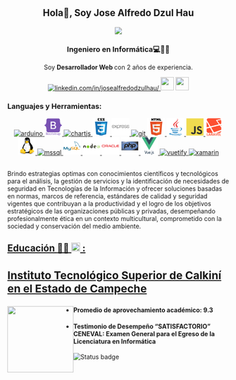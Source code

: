 <h2 align="center">Hola👋, Soy Jose Alfredo Dzul Hau</h2>

  <p align="center" width="300" dir="auto">
    <a target="_blank" rel="noopener noreferrer" >
       <img align="center" width="200" src="https://user-images.githubusercontent.com/70233261/150722910-3c8e82e7-e35c-43b4-a96f-08e2d1246c88.png" style="max-width: 100%;">
       <h3 align="center">Ingeniero en Informática💻👨‍💻</h3>
    </a>
 </p>
 
 <p align="center" dir="auto">
  <font style="vertical-align: inherit;">
    <font style="vertical-align: inherit;">Soy </font>
  </font>
  <strong>
    <font style="vertical-align: inherit;">
      <font style="vertical-align: inherit;">Desarrollador Web</font>
    </font>
 </strong>
 <font style="vertical-align: inherit;">
    <font style="vertical-align: inherit;"> con 2 años de experiencia. </font>
   
   <p align="center" dir="auto">
     <a href="https://linkedin.com/in/linkedin.com/in/josealfredodzulhau/" rel="nofollow">
       <img src="https://img.icons8.com/color/48/000000/linkedin.png" alt="linkedin.com/in/josealfredodzulhau/" height="30" width="30" />
    </a>
     <a>
     <img src="https://img.icons8.com/glyph-neue/64/000000/github.png" height="30" width="30"/>
     </a>
     <a>
      <img src="https://img.icons8.com/color/48/000000/twitter-circled--v3.png" height="30" width="30"/>
     </a>
  </p>
   
<div>
   <h3 align="left">Languajes y Herramientas:</h3>
    <p align="center"> <a href="https://www.arduino.cc/" target="_blank" rel="noreferrer"> <img src="https://cdn.worldvectorlogo.com/logos/arduino-1.svg" alt="arduino" width="40" height="40"/> </a> <a href="https://getbootstrap.com" target="_blank" rel="noreferrer"> <img src="https://raw.githubusercontent.com/devicons/devicon/master/icons/bootstrap/bootstrap-plain-wordmark.svg" alt="bootstrap" width="40" height="40"/> </a> <a href="https://www.chartjs.org" target="_blank" rel="noreferrer"> <img src="https://www.chartjs.org/media/logo-title.svg" alt="chartjs" width="40" height="40"/> </a> <a href="https://www.w3schools.com/css/" target="_blank" rel="noreferrer"> <img src="https://raw.githubusercontent.com/devicons/devicon/master/icons/css3/css3-original-wordmark.svg" alt="css3" width="40" height="40"/> </a> <a href="https://expressjs.com" target="_blank" rel="noreferrer"> <img src="https://raw.githubusercontent.com/devicons/devicon/master/icons/express/express-original-wordmark.svg" alt="express" width="40" height="40"/> </a> <a href="https://git-scm.com/" target="_blank" rel="noreferrer"> <img src="https://www.vectorlogo.zone/logos/git-scm/git-scm-icon.svg" alt="git" width="40" height="40"/> </a> <a href="https://www.w3.org/html/" target="_blank" rel="noreferrer"> <img src="https://raw.githubusercontent.com/devicons/devicon/master/icons/html5/html5-original-wordmark.svg" alt="html5" width="40" height="40"/> </a> <a href="https://www.java.com" target="_blank" rel="noreferrer"> <img src="https://raw.githubusercontent.com/devicons/devicon/master/icons/java/java-original.svg" alt="java" width="40" height="40"/> </a> <a href="https://developer.mozilla.org/en-US/docs/Web/JavaScript" target="_blank" rel="noreferrer"> <img src="https://raw.githubusercontent.com/devicons/devicon/master/icons/javascript/javascript-original.svg" alt="javascript" width="40" height="40"/> </a> <a href="https://laravel.com/" target="_blank" rel="noreferrer"> <img src="https://raw.githubusercontent.com/devicons/devicon/master/icons/laravel/laravel-plain-wordmark.svg" alt="laravel" width="40" height="40"/> </a> <a href="https://www.linux.org/" target="_blank" rel="noreferrer"> <img src="https://raw.githubusercontent.com/devicons/devicon/master/icons/linux/linux-original.svg" alt="linux" width="40" height="40"/> </a> <a href="https://www.microsoft.com/en-us/sql-server" target="_blank" rel="noreferrer"> <img src="https://www.svgrepo.com/show/303229/microsoft-sql-server-logo.svg" alt="mssql" width="40" height="40"/> </a> <a href="https://www.mysql.com/" target="_blank" rel="noreferrer"> <img src="https://raw.githubusercontent.com/devicons/devicon/master/icons/mysql/mysql-original-wordmark.svg" alt="mysql" width="40" height="40"/> </a> <a href="https://nodejs.org" target="_blank" rel="noreferrer"> <img src="https://raw.githubusercontent.com/devicons/devicon/master/icons/nodejs/nodejs-original-wordmark.svg" alt="nodejs" width="40" height="40"/> </a> <a href="https://www.oracle.com/" target="_blank" rel="noreferrer"> <img src="https://raw.githubusercontent.com/devicons/devicon/master/icons/oracle/oracle-original.svg" alt="oracle" width="40" height="40"/> </a> <a href="https://www.php.net" target="_blank" rel="noreferrer"> <img src="https://raw.githubusercontent.com/devicons/devicon/master/icons/php/php-original.svg" alt="php" width="40" height="40"/> </a> <a href="https://vuejs.org/" target="_blank" rel="noreferrer"> <img src="https://raw.githubusercontent.com/devicons/devicon/master/icons/vuejs/vuejs-original-wordmark.svg" alt="vuejs" width="40" height="40"/> </a> <a href="https://vuetifyjs.com/en/" target="_blank" rel="noreferrer"> <img src="https://bestofjs.org/logos/vuetify.svg" alt="vuetify" width="40" height="40"/> </a> <a href="https://dotnet.microsoft.com/apps/xamarin" target="_blank" rel="noreferrer"> <img src="https://raw.githubusercontent.com/detain/svg-logos/780f25886640cef088af994181646db2f6b1a3f8/svg/xamarin.svg" alt="xamarin" width="40" height="40"/> </a> </p>
</div>
 </font>
  <BR>
 <font style="vertical-align: inherit;"> Brindo estrategias optimas con conocimientos científicos y tecnológicos para el análisis, la gestión de servicios y la identificación de     necesidades de seguridad en Tecnologías de la Información y ofrecer soluciones basadas en normas, marcos de referencia, estándares de calidad y seguridad vigentes que           contribuyan a la productividad y el logro de los objetivos estratégicos de las organizaciones públicas y privadas, desempeñando profesionalmente ética en un contexto             multicultural, comprometido con la sociedad y conservación del medio ambiente.
  </font>

  <h2 dir="auto">
        <a id="user-content-find-me-around-the-web--" class="anchor" aria-hidden="true" href="#find-me-around-the-web--">
                <font style="vertical-align: inherit;">
                  <font style="vertical-align: inherit;">Educación </font>
                </font>
            <g-emoji class="g-emoji" alias="earth_americas" fallback-src="https://github.githubassets.com/images/icons/emoji/unicode/1f30e.png">
                <font>
                    <font style="vertical-align">👨‍🎓 <img src="https://img.icons8.com/color/48/000000/repository.png" height="20" width="20" /> :
                 </font>
                <font style="vertical-align: inherit;">
                  <h3>Instituto Tecnológico Superior de Calkiní en el Estado de Campeche</h3>
                </font>
                <a>
                  <img align="left" width="150" height="150" src="https://user-images.githubusercontent.com/70233261/150725766-4aaf5fe2-da18-4181-80d8-20ffa2e87aab.svg"                           style="max-width: 100%;">
                </a>
            </g-emoji>
              
  </h2>
  <ul dir="auto"> 
    <li>
      <font style="vertical-align: inherit;">
        <font style="vertical-align: inherit;"><h4>Promedio de aprovechamiento académico: 9.3</h4> </font>
      </font>
    </li>
    <li>
      <font style="vertical-align: inherit;">
        <font style="vertical-align: inherit;"><h4>Testimonio de Desempeño “SATISFACTORIO” CENEVAL: Examen General para el Egreso de la Licenciatura en Informática</h4> </font>
      </font>
    </li>
 </ul>
<div>




    
    
<!--
**JAlfredoDzulHau/JAlfredoDzulHau** is a ✨ _special_ ✨ repository because its `README.md` (this file) appears on your GitHub profile.

Here are some ideas to get you started:

- 🔭 I’m currently working on ...
- 🌱 I’m currently learning ...
- 👯 I’m looking to collaborate on ...
- 🤔 I’m looking for help with ...
- 💬 Ask me about ...
- 📫 How to reach me: ...
- 😄 Pronouns: ...
- ⚡ Fun fact: ...
-->
  
![Status badge](https://img.shields.io/badge/status-%20terminado-green) 
